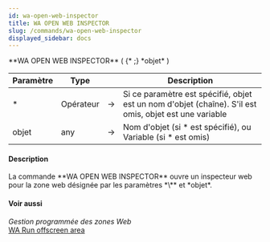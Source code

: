 ```yaml
---
id: wa-open-web-inspector
title: WA OPEN WEB INSPECTOR
slug: /commands/wa-open-web-inspector
displayed_sidebar: docs
---
```


<!--REF #_command_.WA OPEN WEB INSPECTOR.Syntax-->**WA OPEN WEB INSPECTOR** ( {* ;} *objet* )<!-- END REF-->
<!--REF #_command_.WA OPEN WEB INSPECTOR.Params-->
| Paramètre | Type |  | Description |
| --- | --- | --- | --- |
| * | Opérateur | &#8594;  | Si ce paramètre est spécifié, objet est un nom d'objet (chaîne). S'il est omis, objet est une variable |
| objet | any | &#8594;  | Nom d'objet (si * est spécifié), ou Variable (si * est omis) |

<!-- END REF-->

#### Description 

<!--REF #_command_.WA OPEN WEB INSPECTOR.Summary-->La commande **WA OPEN WEB INSPECTOR** ouvre un inspecteur web pour la zone web désignée par les paramètres *\** et *objet*.<!-- END REF-->

#### Voir aussi 

*Gestion programmée des zones Web*  
[WA Run offscreen area](wa-run-offscreen-area.md)  
